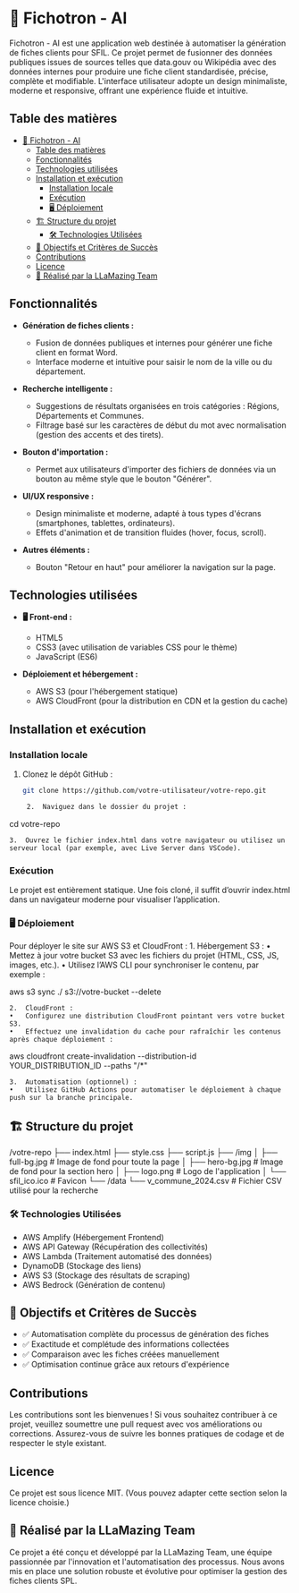 # 📌 Fichotron - AI

Fichotron - AI est une application web destinée à automatiser la génération de fiches clients pour SFIL. Ce projet permet de fusionner des données publiques issues de sources telles que data.gouv ou Wikipédia avec des données internes pour produire une fiche client standardisée, précise, complète et modifiable. L'interface utilisateur adopte un design minimaliste, moderne et responsive, offrant une expérience fluide et intuitive.

## Table des matières

- [📌 Fichotron - AI](#-fichotron---ai)
  - [Table des matières](#table-des-matières)
  - [Fonctionnalités](#fonctionnalités)
  - [Technologies utilisées](#technologies-utilisées)
  - [Installation et exécution](#installation-et-exécution)
    - [Installation locale](#installation-locale)
    - [Exécution](#exécution)
    - [🖥️ Déploiement](#️-déploiement)
  - [🏗️ Structure du projet](#️-structure-du-projet)
    - [🛠️ Technologies Utilisées](#️-technologies-utilisées)
  - [🎯 Objectifs et Critères de Succès](#-objectifs-et-critères-de-succès)
  - [Contributions](#contributions)
  - [Licence](#licence)
  - [🚀 Réalisé par la LLaMazing Team](#-réalisé-par-la-llamazing-team)

## Fonctionnalités

- **Génération de fiches clients :** 
  - Fusion de données publiques et internes pour générer une fiche client en format Word.
  - Interface moderne et intuitive pour saisir le nom de la ville ou du département.
  
- **Recherche intelligente :**
  - Suggestions de résultats organisées en trois catégories : Régions, Départements et Communes.
  - Filtrage basé sur les caractères de début du mot avec normalisation (gestion des accents et des tirets).

- **Bouton d'importation :**
  - Permet aux utilisateurs d'importer des fichiers de données via un bouton au même style que le bouton "Générer".

- **UI/UX responsive :**
  - Design minimaliste et moderne, adapté à tous types d'écrans (smartphones, tablettes, ordinateurs).
  - Effets d'animation et de transition fluides (hover, focus, scroll).

- **Autres éléments :**
  - Bouton "Retour en haut" pour améliorer la navigation sur la page.
  
## Technologies utilisées

- **🖥️ Front-end :**
  - HTML5
  - CSS3 (avec utilisation de variables CSS pour le thème)
  - JavaScript (ES6)
  
- **Déploiement et hébergement :**
  - AWS S3 (pour l'hébergement statique)
  - AWS CloudFront (pour la distribution en CDN et la gestion du cache)

## Installation et exécution

### Installation locale

1. Clonez le dépôt GitHub :
   ```bash
   git clone https://github.com/votre-utilisateur/votre-repo.git

	2.	Naviguez dans le dossier du projet :

cd votre-repo


	3.	Ouvrez le fichier index.html dans votre navigateur ou utilisez un serveur local (par exemple, avec Live Server dans VSCode).

### Exécution

Le projet est entièrement statique. Une fois cloné, il suffit d’ouvrir index.html dans un navigateur moderne pour visualiser l’application.

### 🖥️ Déploiement

Pour déployer le site sur AWS S3 et CloudFront :
	1.	Hébergement S3 :
	•	Mettez à jour votre bucket S3 avec les fichiers du projet (HTML, CSS, JS, images, etc.).
	•	Utilisez l’AWS CLI pour synchroniser le contenu, par exemple :

aws s3 sync ./ s3://votre-bucket --delete


	2.	CloudFront :
	•	Configurez une distribution CloudFront pointant vers votre bucket S3.
	•	Effectuez une invalidation du cache pour rafraîchir les contenus après chaque déploiement :

aws cloudfront create-invalidation --distribution-id YOUR_DISTRIBUTION_ID --paths "/*"


	3.	Automatisation (optionnel) :
	•	Utilisez GitHub Actions pour automatiser le déploiement à chaque push sur la branche principale.

## 🏗️ Structure du projet

/votre-repo
├── index.html
├── style.css
├── script.js
├── /img
│   ├── full-bg.jpg         # Image de fond pour toute la page
│   ├── hero-bg.jpg         # Image de fond pour la section hero
│   ├── logo.png            # Logo de l'application
│   └── sfil_ico.ico        # Favicon
└── /data
    └── v_commune_2024.csv  # Fichier CSV utilisé pour la recherche

### 🛠️ Technologies Utilisées
- AWS Amplify (Hébergement Frontend)
- AWS API Gateway (Récupération des collectivités)
- AWS Lambda (Traitement automatisé des données)
- DynamoDB (Stockage des liens)
- AWS S3 (Stockage des résultats de scraping)
- AWS Bedrock (Génération de contenu)

## 🎯 Objectifs et Critères de Succès
- ✅ Automatisation complète du processus de génération des fiches
- ✅ Exactitude et complétude des informations collectées
- ✅ Comparaison avec les fiches créées manuellement
- ✅ Optimisation continue grâce aux retours d'expérience

## Contributions

Les contributions sont les bienvenues !
Si vous souhaitez contribuer à ce projet, veuillez soumettre une pull request avec vos améliorations ou corrections. Assurez-vous de suivre les bonnes pratiques de codage et de respecter le style existant.

## Licence

Ce projet est sous licence MIT.
(Vous pouvez adapter cette section selon la licence choisie.)

## 🚀 Réalisé par la LLaMazing Team

Ce projet a été conçu et développé par la LLaMazing Team, une équipe passionnée par l'innovation et l'automatisation des processus. Nous avons mis en place une solution robuste et évolutive pour optimiser la gestion des fiches clients SPL.